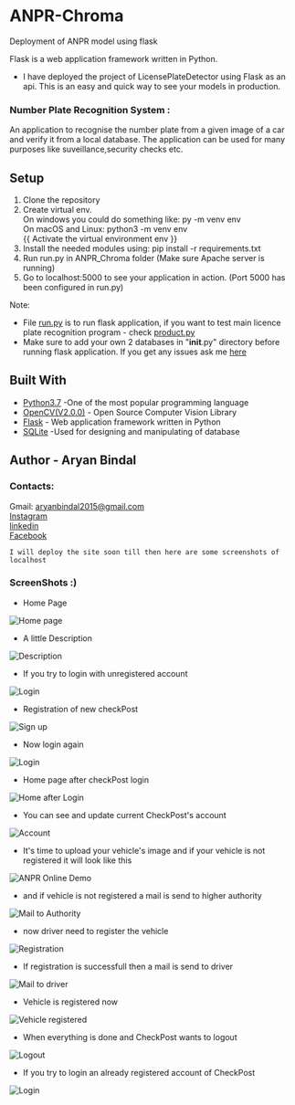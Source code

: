 # ANPR-Chroma
 Deployment of ANPR model using flask 

Flask is a web application framework written in Python.         
* I have deployed the project of LicensePlateDetector using Flask as an api. This is an easy and quick way to see your models in production.

### Number Plate Recognition System :

An application to recognise the number plate from a given image of a car and verify it from a local database. The application can be used for many purposes like suveillance,security checks etc. 

## Setup

1. Clone the repository
2. Create virtual env.             
   On windows you could do something like: py -m venv env            
   On macOS and Linux: python3 -m venv env           
   {{ Activate the virtual environment env }}
3. Install the needed modules using: pip install -r requirements.txt
4. Run run.py in ANPR_Chroma folder (Make sure Apache server is running)
5. Go to localhost:5000 to see your application in action. (Port 5000 has been configured in run.py)

Note: 
* File [run.py](ANPR_Chroma/run.py) is to run flask application, if you want to test main licence plate recognition program - check [product.py](ANPR_Chroma/flaskblog/product.py)
* Make sure to add your own 2 databases in "__init__.py" directory before running flask application.
If you get any issues ask me [here](https://github.com/aryaniiit002/ANPR-Chroma/issues)

## Built With

* [Python3.7](https://www.python.org/) -One of the most popular programming language
* [OpenCV(V2.0.0)](https://opencv.org/) - Open Source Computer Vision Library
* [Flask](https://flask.palletsprojects.com/en/1.1.x/) - Web application framework written in Python
* [SQLite](https://www.sqlite.org/index.html) -Used for designing and manipulating of database

## Author -  Aryan Bindal       
        
### Contacts:        

Gmail: aryanbindal2015@gmail.com                 
[Instagram](https://www.instagram.com/aryan__bindal/)          
[linkedin](https://www.linkedin.com/in/aryan-bindal-3077401ab)           
[Facebook](https://www.facebook.com/aryan.bindal.1604)    

`I will deploy the site soon till then here are some screenshots of localhost          `

### ScreenShots :)           

* Home Page             

![Home page](https://github.com/aryaniiit002/ANPR-Chroma/blob/main/ScreenShots/home.png)

* A little Description

![Description](https://github.com/aryaniiit002/ANPR-Chroma/blob/main/ScreenShots/description.png)

* If you try to login with unregistered account

![Login](https://github.com/aryaniiit002/ANPR-Chroma/blob/main/ScreenShots/login%20Unsuccesful.png)

* Registration of new checkPost  

![Sign up](https://github.com/aryaniiit002/ANPR-Chroma/blob/main/ScreenShots/New%20Login.png)

* Now login again

![Login](https://github.com/aryaniiit002/ANPR-Chroma/blob/main/ScreenShots/re-login.png)

* Home page after checkPost login

![Home after Login](https://github.com/aryaniiit002/ANPR-Chroma/blob/main/ScreenShots/home%20after%20login.png)

* You can see and update current CheckPost's account

![Account](https://github.com/aryaniiit002/ANPR-Chroma/blob/main/ScreenShots/Login%20account.png)

* It's time to upload your vehicle's image and if your vehicle is not registered it will look like this

![ANPR Online Demo](https://github.com/aryaniiit002/ANPR-Chroma/blob/main/ScreenShots/upload%20img.png)

* and if vehicle is not registered a mail is send to higher authority

![Mail to Authority](https://github.com/aryaniiit002/ANPR-Chroma/blob/main/ScreenShots/not%20registered%20mail.png)

* now driver need to register the vehicle

![Registration](https://github.com/aryaniiit002/ANPR-Chroma/blob/main/ScreenShots/registration%20of%20vehicle.png)

* If registration is successfull then a mail is send to driver

![Mail to driver](https://github.com/aryaniiit002/ANPR-Chroma/blob/main/ScreenShots/mail%20to%20driver.png)

* Vehicle is registered now

![Vehicle registered](https://github.com/aryaniiit002/ANPR-Chroma/blob/main/ScreenShots/registered.png)

* When everything is done and CheckPost wants to logout

![Logout](https://github.com/aryaniiit002/ANPR-Chroma/blob/main/ScreenShots/logout.png)

* If you try to login an already registered account of CheckPost

![Login](https://github.com/aryaniiit002/ANPR-Chroma/blob/main/ScreenShots/already%20registered.png)
